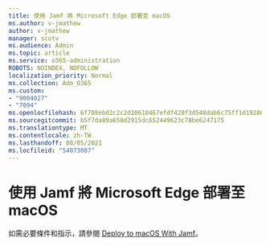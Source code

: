 ```yaml
---
title: 使用 Jamf 將 Microsoft Edge 部署至 macOS
ms.author: v-jmathew
author: v-jmathew
manager: scotv
ms.audience: Admin
ms.topic: article
ms.service: o365-administration
ROBOTS: NOINDEX, NOFOLLOW
localization_priority: Normal
ms.collection: Adm_O365
ms.custom:
- "9004027"
- "7094"
ms.openlocfilehash: 6f708ebd2c2c2d10610467efdf420f3d548dab6c75ff1d19286561e754ba7710
ms.sourcegitcommit: b5f7da89a650d2915dc652449623c78be6247175
ms.translationtype: MT
ms.contentlocale: zh-TW
ms.lasthandoff: 08/05/2021
ms.locfileid: "54073087"
---
```

# <a name="use-jamf-to-deploy-microsoft-edge-to-macos"></a>使用 Jamf 將 Microsoft Edge 部署至 macOS

如需必要條件和指示，請參閱 [Deploy to macOS With Jamf](https://go.microsoft.com/fwlink/?linkid=2135109)。
